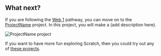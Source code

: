 ## What next?

If you are following the [Web 1](https://projects.raspberrypi.org/en/raspberrypi/pathway-name) pathway, you can move on to the [ProjectName](https://projects.raspberrypi.org/en/projects/project-name) project. In this project, you will make a (add description here).

![ProjectName project](images/projectname-project.png) 

If you want to have more fun exploring Scratch, then you could try out any of [these projects](https://projects.raspberrypi.org/en/projects/?software[]=html-css-javascript).